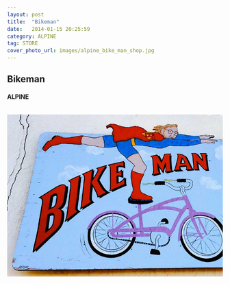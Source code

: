 ```yaml
---
layout: post
title:  "Bikeman"
date:   2014-01-15 20:25:59
category: ALPINE
tag: STORE
cover_photo_url: images/alpine_bike_man_shop.jpg
---
```


<div class="section-title">
  <h2>Bikeman</h2>
    <h4>ALPINE</h4>
    <div class="divider-border"></div>
</div> 
<div class="column small-6">
    <p>
    </p>
<div class="column small-6">
    <img src="/images/alpine_bike_man_shop.jpg">
</div> 